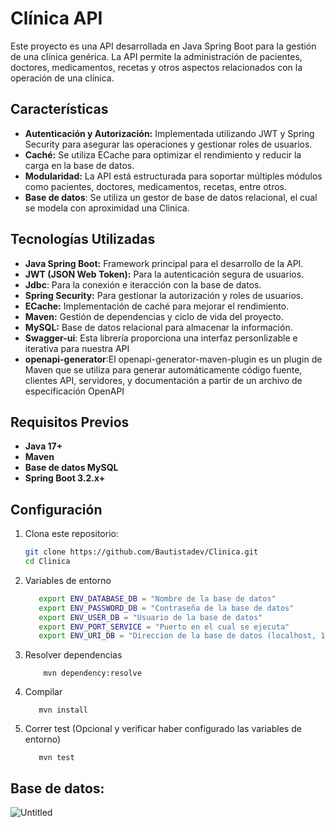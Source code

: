 # Clínica API

Este proyecto es una API desarrollada en Java Spring Boot para la gestión de una clínica genérica. La API permite la administración de pacientes, doctores, medicamentos, recetas y otros aspectos relacionados con la operación de una clínica.

## Características

- **Autenticación y Autorización:** Implementada utilizando JWT y Spring Security para asegurar las operaciones y gestionar roles de usuarios.
- **Caché:** Se utiliza ECache para optimizar el rendimiento y reducir la carga en la base de datos.
- **Modularidad:** La API está estructurada para soportar múltiples módulos como pacientes, doctores, medicamentos, recetas, entre otros.
- **Base de datos**: Se utiliza un gestor de base de datos relacional, el cual se modela con aproximidad una Clinica.

## Tecnologías Utilizadas

- **Java Spring Boot:** Framework principal para el desarrollo de la API.
- **JWT (JSON Web Token):** Para la autenticación segura de usuarios.
- **Jdbc**: Para la conexión e iteracción con la base de datos.
- **Spring Security:** Para gestionar la autorización y roles de usuarios.
- **ECache:** Implementación de caché para mejorar el rendimiento.
- **Maven:** Gestión de dependencias y ciclo de vida del proyecto.
- **MySQL:** Base de datos relacional para almacenar la información.
- **Swagger-ui**: Esta librería proporciona una interfaz personlizable e iterativa para nuestra API
- **openapi-generator**:El openapi-generator-maven-plugin es un plugin de Maven que se utiliza para generar automáticamente código fuente, clientes API, servidores, y documentación a partir de un archivo de especificación OpenAPI 

## Requisitos Previos

- **Java 17+**
- **Maven**
- **Base de datos MySQL**
- **Spring Boot 3.2.x+**

## Configuración

1. Clona este repositorio:
   ```bash
   git clone https://github.com/Bautistadev/Clinica.git
   cd Clinica
   ```
2. Variables de entorno
   ```bash
      export ENV_DATABASE_DB = "Nombre de la base de datos"
      export ENV_PASSWORD_DB = "Contraseña de la base de datos"
      export ENV_USER_DB = "Usuario de la base de datos"
      export ENV_PORT_SERVICE = "Puerto en el cual se ejecuta"
      export ENV_URI_DB = "Direccion de la base de datos (localhost, 192.168.xxx.xxx, http/.....)"
   ```
3. Resolver dependencias
   ``` Maven
       mvn dependency:resolve
   ```
4. Compilar 
   ```Maven
      mvn install
   ```  
5. Correr test (Opcional y verificar haber configurado las variables de entorno)
   ```Maven
      mvn test
   ```


## Base de datos:

![Untitled](https://github.com/user-attachments/assets/09dbaf22-daad-49b3-beb9-606bcdb395a6)

   

